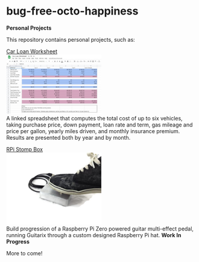# bug-free-octo-happiness
<b>Personal Projects</b>

This repository contains personal projects, such as:  

[Car Loan Worksheet](/Car_Loan_Worksheet.xlsx)  
<img src="Worksheet_preview.jpg" alt="Worksheet Preview" width="50%" height="50%">  
A linked spreadsheet that computes the total cost of up to six vehicles, taking purchase price, down payment, loan rate and term, gas mileage and price per gallon, yearly miles driven, and monthly insurance premium.  Results are presented both by year and by month.  

[RPi Stomp Box](/RPI-projects/Stomp-Box.md)  
<img src="RPI_projects/Stomp-Box.jpg" alt="Stomp-Box" width="50%" height="50%">  
Build progression of a Raspberry Pi Zero powered guitar multi-effect pedal, running Guitarix through a custom designed Raspberry Pi hat.  <b>Work In Progress</b>  

More to come!
